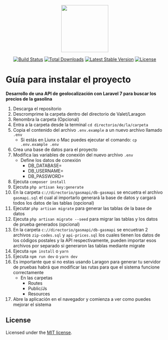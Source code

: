 <p align="center"><a href="https://laravel.com" target="_blank"><img src="https://raw.githubusercontent.com/TaynisRW/gasmapi/main/public/favicon.ico" width="150" height="150"></a></p>

<p align="center">
<a href="https://travis-ci.org/laravel/framework"><img src="https://travis-ci.org/laravel/framework.svg" alt="Build Status"></a>
<a href="https://packagist.org/packages/laravel/framework"><img src="https://poser.pugx.org/laravel/framework/d/total.svg" alt="Total Downloads"></a>
<a href="https://packagist.org/packages/laravel/framework"><img src="https://poser.pugx.org/laravel/framework/v/stable.svg" alt="Latest Stable Version"></a>
<a href="https://packagist.org/packages/laravel/framework"><img src="https://poser.pugx.org/laravel/framework/license.svg" alt="License"></a>
</p>

# Guía para instalar el proyecto
**Desarrollo de una API de geolocalización con Laravel 7 para buscar los precios de la gasolina**

1. Descarga el repositorio
2. Descromprime la carpeta dentro del directorio de Valet/Laragon
3. Renombra la carpeta (Opcional) 
4. Entra a la carpeta desde la terminal `cd directorio/de/la/carpeta`
5. Copia el contenido del archivo `.env.example` a un nuevo archivo llamado `.env`
    * Si estás en Liunx o Mac puedes ejecutar el comando: `cp .env.example .env`
6. Crea una base de datos para el proyecto
7. Modifica las variables de conexión del nuevo archivo `.env` 
    * Define los datos de conexión 
        * DB_DATABASE=
        * DB_USERNAME=
        * DB_PASSWORD=
8. Ejecuta `composer install`
9. Ejecuta `php artisan key:generate`
10. En la carpeta `c://directorio/gasmapi/db-gasmapi` se encuetra el archivo `gasmapi.sql` el cual al importarlo generará la base de datos y cargará todos los datos de las tablas (opcional)
11. Ejecutar `php artisan migrate` para generar las tablas de la base de datos
12. Ejecuta  `php artisan migrate --seed` para migrar las tablas y los datos de prueba generados (opcional)
13. En la carpeta `c://directorio/gasmapi/db-gasmapi` se encuetran 2 archivos `zip-codes.sql` y `api-prices.sql` los cuales tienen los datos de los códigos postales y la API respectivamente, pueden importar esos archivos por separado si generaron las tablas mediante migrate
14. Ejecuta `npm install` o `yarn`
15. Ejecuta `npm run dev` o `yarn dev`
16. Es importante que si no estas usando Laragon para generar tu servidor de pruebas habrá que modificar las rutas para que el sistema funcione correctamente
    * En las carpetas
        * Routes
        * Public/Js
        * Resources
17. Abre la aplicación en el navegador y comienza a ver como puedes mejorar el sistema

## License
Licensed under the [MIT license](https://opensource.org/licenses/MIT).
